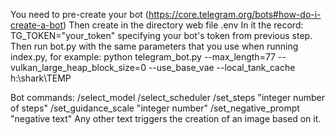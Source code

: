 You need to pre-create your bot (https://core.telegram.org/bots#how-do-i-create-a-bot)
Then create in the directory web file .env
In it the record:
TG_TOKEN="your_token"
specifying your bot's token from previous step.
Then run bot.py with the same parameters that you use when running index.py, for example:
python telegram_bot.py --max_length=77 --vulkan_large_heap_block_size=0 --use_base_vae --local_tank_cache h:\shark\TEMP

Bot commands:
/select_model
/select_scheduler
/set_steps "integer number of steps"
/set_guidance_scale "integer number"
/set_negative_prompt "negative text"
Any other text triggers the creation of an image based on it.
